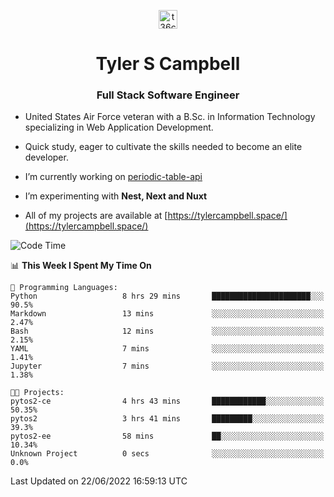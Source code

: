 <p align="center">
<a href="https://www.linkedin.com/in/t36campbell" target="blank"><img align="center" src="https://ik.imagekit.io/t36campbell/Portfolio/linkedin.png.original_m8bbGgPh6.png" alt="t36campbell" height="30" width="30" /></a>
</p>
<h1 align="center">Tyler S Campbell</h1>
<h3 align="center">Full Stack Software Engineer</h3>

* United States Air Force veteran with a B.Sc. in Information Technology specializing in Web Application Development. 

* Quick study, eager to cultivate the skills needed to become an elite developer.

* I’m currently working on [periodic-table-api](https://github.com/t36campbell/periodic-table-api)

* I’m experimenting with **Nest, Next and Nuxt**

* All of my projects are available at [https://tylercampbell.space/](https://tylercampbell.space/)

<!--START_SECTION:waka-->
![Code Time](http://img.shields.io/badge/Code%20Time-1%2C665%20hrs%202%20mins-blue)

📊 **This Week I Spent My Time On** 

```text
💬 Programming Languages: 
Python                   8 hrs 29 mins       ██████████████████████░░░   90.5% 
Markdown                 13 mins             ░░░░░░░░░░░░░░░░░░░░░░░░░   2.47% 
Bash                     12 mins             ░░░░░░░░░░░░░░░░░░░░░░░░░   2.15% 
YAML                     7 mins              ░░░░░░░░░░░░░░░░░░░░░░░░░   1.41% 
Jupyter                  7 mins              ░░░░░░░░░░░░░░░░░░░░░░░░░   1.38%

🐱‍💻 Projects: 
pytos2-ce                4 hrs 43 mins       ████████████░░░░░░░░░░░░░   50.35% 
pytos2                   3 hrs 41 mins       █████████░░░░░░░░░░░░░░░░   39.3% 
pytos2-ee                58 mins             ██░░░░░░░░░░░░░░░░░░░░░░░   10.34% 
Unknown Project          0 secs              ░░░░░░░░░░░░░░░░░░░░░░░░░   0.0%

```


 Last Updated on 22/06/2022 16:59:13 UTC
<!--END_SECTION:waka-->
